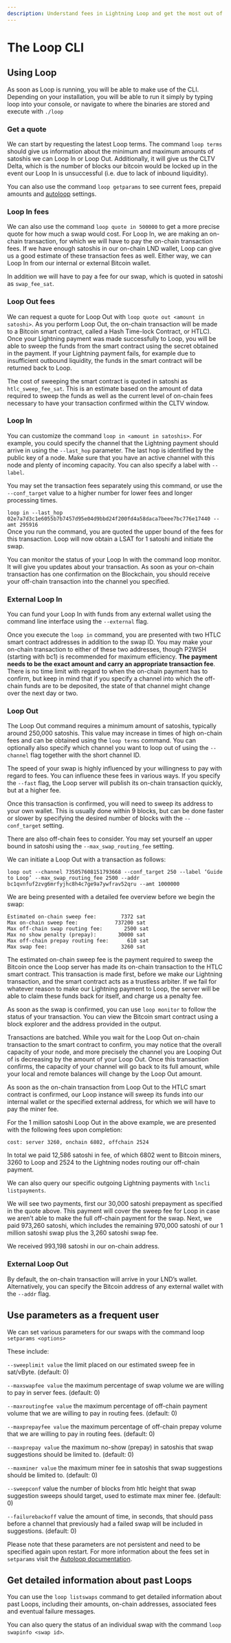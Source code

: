 ```yaml
---
description: Understand fees in Lightning Loop and get the most out of it
---
```


# The Loop CLI

## Using Loop <a href="#docs-internal-guid-0588c9ab-7fff-a9c6-0c68-1ad299980217" id="docs-internal-guid-0588c9ab-7fff-a9c6-0c68-1ad299980217"></a>

As soon as Loop is running, you will be able to make use of the CLI. Depending on your installation, you will be able to run it simply by typing loop into your console, or navigate to where the binaries are stored and execute with `./loop`

### Get a quote

We can start by requesting the latest Loop terms. The command `loop terms` should give us information about the minimum and maximum amounts of satoshis we can Loop In or Loop Out. Additionally, it will give us the CLTV Delta, which is the number of blocks our bitcoin would be locked up in the event our Loop In is unsuccessful (i.e. due to lack of inbound liquidity).

You can also use the command `loop getparams` to see current fees, prepaid amounts and [autoloop](autoloop.md) settings.

### Loop In fees

We can also use the command `loop quote in 500000` to get a more precise quote for how much a swap would cost. For Loop In, we are making an on-chain transaction, for which we will have to pay the on-chain transaction fees. If we have enough satoshis in our on-chain LND wallet, Loop can give us a good estimate of these transaction fees as well. Either way, we can Loop In from our internal or external Bitcoin wallet.

In addition we will have to pay a fee for our swap, which is quoted in satoshi as `swap_fee_sat`.

### Loop Out fees

We can request a quote for Loop Out with `loop quote out <amount in satoshi>`. As you perform Loop Out, the on-chain transaction will be made to a Bitcoin smart contract, called a Hash Time-lock Contract, or HTLC). Once your Lightning payment was made successfully to Loop, you will be able to sweep the funds from the smart contract using the secret obtained in the payment. If your Lightning payment fails, for example due to insufficient outbound liquidity, the funds in the smart contract will be returned back to Loop.

The cost of sweeping the smart contract is quoted in satoshi as `htlc_sweep_fee_sat`. This is an estimate based on the amount of data required to sweep the funds as well as the current level of on-chain fees necessary to have your transaction confirmed within the CLTV window.

### Loop In

You can customize the command `loop in <amount in satoshis>`. For example, you could specify the channel that the Lightning payment should arrive in using the `--last_hop` parameter. The last hop is identified by the public key of a node. Make sure that you have an active channel with this node and plenty of incoming capacity. You can also specify a label with `--label`.

You may set the transaction fees separately using this command, or use the `--conf_target` value to a higher number for lower fees and longer processing times.

`loop in --last_hop 02e7a7d3c1e6055b7b7457d95e04d9bbd24f200fd4a58daca7beee7bc776e17440 --amt 295916`\
Once you run the command, you are quoted the upper bound of the fees for this transaction. Loop will now obtain a LSAT for 1 satoshi and initiate the swap.

You can monitor the status of your Loop In with the command loop monitor. It will give you updates about your transaction. As soon as your on-chain transaction has one confirmation on the Blockchain, you should receive your off-chain transaction into the channel you specified.

### External Loop In

You can fund your Loop In with funds from any external wallet using the command line interface using the `--external` flag.

Once you execute the `loop in` command, you are presented with two HTLC smart contract addresses in addition to the swap ID. You may make your on-chain transaction to either of these two addresses, though P2WSH (starting with bc1) is recommended for maximum efficiency. **The payment needs to be the exact amount and carry an appropriate transaction fee**. There is no time limit with regard to when the on-chain payment has to confirm, but keep in mind that if you specify a channel into which the off-chain funds are to be deposited, the state of that channel might change over the next day or two.

### Loop Out

The Loop Out command requires a minimum amount of satoshis, typically around 250,000 satoshis. This value may increase in times of high on-chain fees and can be obtained using the `loop terms` command. You can optionally also specify which channel you want to loop out of using the `--channel` flag together with the short channel ID.

The speed of your swap is highly influenced by your willingness to pay with regard to fees. You can influence these fees in various ways. If you specify the `--fast` flag, the Loop server will publish its on-chain transaction quickly, but at a higher fee.

Once this transaction is confirmed, you will need to sweep its address to your own wallet. This is usually done within 9 blocks, but can be done faster or slower by specifying the desired number of blocks with the `--conf_target` setting.

There are also off-chain fees to consider. You may set yourself an upper bound in satoshi using the `--max_swap_routing_fee` setting.

We can initiate a Loop Out with a transaction as follows:

`loop out --channel 735057608151793668 --conf_target 250 --label ‘Guide to Loop’ --max_swap_routing_fee 2500 --addr bc1qvnfuf2zvg6mrfyjhc8h4c7ge9a7ywfrav52qru --amt 1000000`

We are being presented with a detailed fee overview before we begin the swap:

```
Estimated on-chain sweep fee:        7372 sat
Max on-chain sweep fee:            737200 sat
Max off-chain swap routing fee:       2500 sat
Max no show penalty (prepay):       30000 sat
Max off-chain prepay routing fee:      610 sat
Max swap fee:                        3260 sat
```

The estimated on-chain sweep fee is the payment required to sweep the Bitcoin once the Loop server has made its on-chain transaction to the HTLC smart contract. This transaction is made first, before we make our Lightning transaction, and the smart contract acts as a trustless arbiter. If we fail for whatever reason to make our Lightning payment to Loop, the server will be able to claim these funds back for itself, and charge us a penalty fee.

As soon as the swap is confirmed, you can use `loop monitor` to follow the status of your transaction. You can view the Bitcoin smart contract using a block explorer and the address provided in the output.

Transactions are batched. While you wait for the Loop Out on-chain transaction to the smart contract to confirm, you may notice that the overall capacity of your node, and more precisely the channel you are Looping Out of is decreasing by the amount of your Loop Out. Once this transaction confirms, the capacity of your channel will go back to its full amount, while your local and remote balances will change by the Loop Out amount.

As soon as the on-chain transaction from Loop Out to the HTLC smart contract is confirmed, our Loop instance will sweep its funds into our internal wallet or the specified external address, for which we will have to pay the miner fee.

For the 1 million satoshi Loop Out in the above example, we are presented with the following fees upon completion:

`cost: server 3260, onchain 6802, offchain 2524`

In total we paid 12,586 satoshi in fee, of which 6802 went to Bitcoin miners, 3260 to Loop and 2524 to the Lightning nodes routing our off-chain payment.

We can also query our specific outgoing Lightning payments with `lncli listpayments`.

We will see two payments, first our 30,000 satoshi prepayment as specified in the quote above. This payment will cover the sweep fee for Loop in case we aren’t able to make the full off-chain payment for the swap. Next, we paid 973,260 satoshi, which includes the remaining 970,000 satoshi of our 1 million satoshi swap plus the 3,260 satoshi swap fee.

We received 993,198 satoshi in our on-chain address.

### External Loop Out

By default, the on-chain transaction will arrive in your LND’s wallet. Alternatively, you can specify the Bitcoin address of any external wallet with the `--addr` flag.

## Use parameters as a frequent user

We can set various parameters for our swaps with the command loop `setparams <options>`

These include:

`--sweeplimit value`      the limit placed on our estimated sweep fee in sat/vByte. (default: 0)

`--maxswapfee value`      the maximum percentage of swap volume we are willing to pay in server fees. (default: 0)

`--maxroutingfee value`   the maximum percentage of off-chain payment volume that we are willing to pay in routing fees. (default: 0)

`--maxprepayfee value`    the maximum percentage of off-chain prepay volume that we are willing to pay in routing fees. (default: 0)

`--maxprepay value`       the maximum no-show (prepay) in satoshis that swap suggestions should be limited to. (default: 0)

`--maxminer value`        the maximum miner fee in satoshis that swap suggestions should be limited to. (default: 0)

`--sweepconf` value       the number of blocks from htlc height that swap suggestion sweeps should target, used to estimate max miner fee. (default: 0)

`--failurebackoff` value  the amount of time, in seconds, that should pass before a channel that previously had a failed swap will be included in suggestions. (default: 0)

Please note that these parameters are not persistent and need to be specified again upon restart. For more information about the fees set in `setparams` visit the [Autoloop documentation](autoloop.md).

## Get detailed information about past Loops

You can use the `loop listswaps` command to get detailed information about past Loops, including their amounts, on-chain addresses, associated fees and eventual failure messages.

You can also query the status of an individual swap with the command `loop swapinfo <swap id>`.&#x20;
